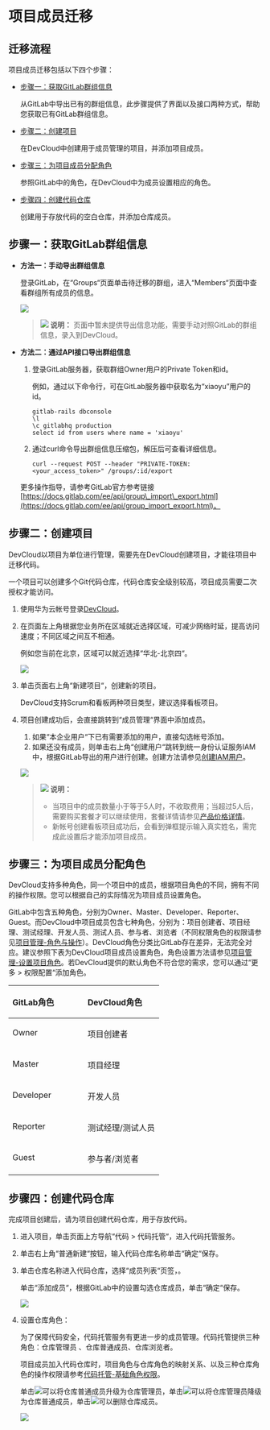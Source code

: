 # **项目成员迁移**<a name="devcloud_migration_0002"></a>

## **迁移流程**<a name="section154856581710"></a>

项目成员迁移包括以下四个步骤：

-   [步骤一：获取GitLab群组信息](#section963518481815)

    从GitLab中导出已有的群组信息，此步骤提供了界面以及接口两种方式，帮助您获取已有GitLab群组信息。

-   [步骤二：创建项目](#section3511530113416)

    在DevCloud中创建用于成员管理的项目，并添加项目成员。

-   [步骤三：为项目成员分配角色](#section1521517353269)

    参照GitLab中的角色，在DevCloud中为成员设置相应的角色。

-   [步骤四：创建代码仓库](#section9872141515348)

    创建用于存放代码的空白仓库，并添加仓库成员。


## **步骤一：获取GitLab群组信息**<a name="section963518481815"></a>

-   **方法一：手动导出群组信息**

    登录GitLab，在“Groups“页面单击待迁移的群组，进入“Members“页面中查看群组所有成员的信息。

    ![](figures/GitLabRepoMigration_003_GitlabInfo.png)

    >![](public_sys-resources/icon-note.gif) **说明：** 
    >页面中暂未提供导出信息功能，需要手动对照GitLab的群组信息，录入到DevCloud。


-   **方法二：通过API接口导出群组信息**

    1.  登录GitLab服务器，获取群组Owner用户的Private Token和id。

        例如，通过以下命令行，可在GitLab服务器中获取名为“xiaoyu”用户的id。

        ```
        gitlab-rails dbconsole
        \l
        \c gitlabhq production
        select id from users where name = 'xiaoyu'
        ```

    2.  通过curl命令导出群组信息压缩包，解压后可查看详细信息。

        ```
        curl --request POST --header "PRIVATE-TOKEN: <your_access_token>" /groups/:id/export
        ```

    更多操作指导，请参考GitLab官方参考链接[https://docs.gitlab.com/ee/api/group\_import\_export.html](https://docs.gitlab.com/ee/api/group_import_export.html)。


## **步骤二：创建项目**<a name="section3511530113416"></a>

DevCloud以项目为单位进行管理，需要先在DevCloud创建项目，才能往项目中迁移代码。

一个项目可以创建多个Git代码仓库，代码仓库安全级别较高，项目成员需要二次授权才能访问。

1.  使用华为云帐号登录[DevCloud](https://devcloud.cn-north-4.huaweicloud.com/home)。
2.  在页面左上角根据您业务所在区域就近选择区域，可减少网络时延，提高访问速度；不同区域之间互不相通。

    例如您当前在北京，区域可以就近选择“华北-北京四“。

    ![](figures/GitLabRepoMigration_006_Control.png)

3.  单击页面右上角“新建项目“，创建新的项目。

    DevCloud支持Scrum和看板两种项目类型，建议选择看板项目。

4.  项目创建成功后，会直接跳转到“成员管理“界面中添加成员。

    1.  如果“本企业用户“下已有需要添加的用户，直接勾选帐号添加。
    2.  如果还没有成员，则单击右上角“创建用户“跳转到统一身份认证服务IAM中，根据GitLab导出的用户进行创建。创建方法请参见[创建IAM用户](https://support.huaweicloud.com/usermanual-iam/iam_02_0001.html)。

    ![](figures/GitLabRepoMigration_008_AddUser.png)

    >![](public_sys-resources/icon-note.gif) **说明：** 
    >-   当项目中的成员数量小于等于5人时，不收取费用；当超过5人后，需要购买套餐才可以继续使用，套餐详情请参见[产品价格详情](https://www.huaweicloud.com/pricing.html?tab=detail#/devcloud)。
    >-   新帐号创建看板项目成功后，会看到弹框提示输入真实姓名，需完成此设置后才能添加项目成员。


## **步骤三：为项目成员分配角色**<a name="section1521517353269"></a>

DevCloud支持多种角色，同一个项目中的成员，根据项目角色的不同，拥有不同的操作权限。您可以根据自己的实际情况为项目成员设置角色。

GitLab中包含五种角色，分别为Owner、Master、Developer、Reporter、Guest。而DevCloud中项目成员包含七种角色，分别为：项目创建者、项目经理、测试经理、开发人员、测试人员、参与者、浏览者（不同权限角色的权限请参见[项目管理-角色与操作](https://support.huaweicloud.com/usermanual-projectman/projetcman_ug_3001.html)）。DevCloud角色分类比GitLab存在差异，无法完全对应。建议参照下表为DevCloud项目成员设置角色，角色设置方法请参见[项目管理-设置项目角色](https://support.huaweicloud.com/usermanual-projectman/devcloud_hlp_00026.html#section8)。若DevCloud提供的默认角色不符合您的需求，您可以通过“更多  \>  权限配置“添加角色。

<a name="table1751128145514"></a>
<table><thead align="left"><tr id="row18511428175513"><th class="cellrowborder" valign="top" width="50%" id="mcps1.1.3.1.1"><p id="p115132813555"><a name="p115132813555"></a><a name="p115132813555"></a>GitLab角色</p>
</th>
<th class="cellrowborder" valign="top" width="50%" id="mcps1.1.3.1.2"><p id="p35272855517"><a name="p35272855517"></a><a name="p35272855517"></a>DevCloud角色</p>
</th>
</tr>
</thead>
<tbody><tr id="row183181929123"><td class="cellrowborder" valign="top" width="50%" headers="mcps1.1.3.1.1 "><p id="p1731942918210"><a name="p1731942918210"></a><a name="p1731942918210"></a>Owner</p>
</td>
<td class="cellrowborder" valign="top" width="50%" headers="mcps1.1.3.1.2 "><p id="p133191229924"><a name="p133191229924"></a><a name="p133191229924"></a>项目创建者</p>
</td>
</tr>
<tr id="row18521328185518"><td class="cellrowborder" valign="top" width="50%" headers="mcps1.1.3.1.1 "><p id="p35242825515"><a name="p35242825515"></a><a name="p35242825515"></a>Master</p>
</td>
<td class="cellrowborder" valign="top" width="50%" headers="mcps1.1.3.1.2 "><p id="p1452628195517"><a name="p1452628195517"></a><a name="p1452628195517"></a>项目经理</p>
</td>
</tr>
<tr id="row95222812558"><td class="cellrowborder" valign="top" width="50%" headers="mcps1.1.3.1.1 "><p id="p752728165511"><a name="p752728165511"></a><a name="p752728165511"></a>Developer</p>
</td>
<td class="cellrowborder" valign="top" width="50%" headers="mcps1.1.3.1.2 "><p id="p13521928185517"><a name="p13521928185517"></a><a name="p13521928185517"></a>开发人员</p>
</td>
</tr>
<tr id="row16525287554"><td class="cellrowborder" valign="top" width="50%" headers="mcps1.1.3.1.1 "><p id="p165217289555"><a name="p165217289555"></a><a name="p165217289555"></a>Reporter</p>
</td>
<td class="cellrowborder" valign="top" width="50%" headers="mcps1.1.3.1.2 "><p id="p1352182895516"><a name="p1352182895516"></a><a name="p1352182895516"></a>测试经理/测试人员</p>
</td>
</tr>
<tr id="row131519395566"><td class="cellrowborder" valign="top" width="50%" headers="mcps1.1.3.1.1 "><p id="p163151393565"><a name="p163151393565"></a><a name="p163151393565"></a>Guest</p>
</td>
<td class="cellrowborder" valign="top" width="50%" headers="mcps1.1.3.1.2 "><p id="p10316339135620"><a name="p10316339135620"></a><a name="p10316339135620"></a>参与者/浏览者</p>
</td>
</tr>
</tbody>
</table>

## **步骤四：创建代码仓库**<a name="section9872141515348"></a>

完成项目创建后，请为项目创建代码仓库，用于存放代码。

1.  进入项目，单击页面上方导航“代码  \>  代码托管“，进入代码托管服务。
2.  单击右上角“普通新建“按钮，输入代码仓库名称单击“确定“保存。
3.  单击仓库名称进入代码仓库，选择“成员列表“页签，。

    单击“添加成员“，根据GitLab中的设置勾选仓库成员，单击“确定“保存。

    ![](figures/GitLabRepoMigration_010_SyncRepo.png)

4.  设置仓库角色：

    为了保障代码安全，代码托管服务有更进一步的成员管理。代码托管提供三种角色：仓库管理员 、仓库普通成员、仓库浏览者。

    项目成员加入代码仓库时，项目角色与仓库角色的映射关系、以及三种仓库角色的操作权限请参考[代码托管-基础角色权限](https://support.huaweicloud.com/usermanual-codehub/codehub_hlp_0005.html#section0)。

    单击![](figures/icon-设为管理员.png)可以将仓库普通成员升级为仓库管理员，单击![](figures/icon-设为普通成员.png)可以将仓库管理员降级为仓库普通成员，单击![](figures/icon-移出成员.png)可以删除仓库成员。

    ![](figures/GitLabRepoMigration_011_RepoRole.png)


